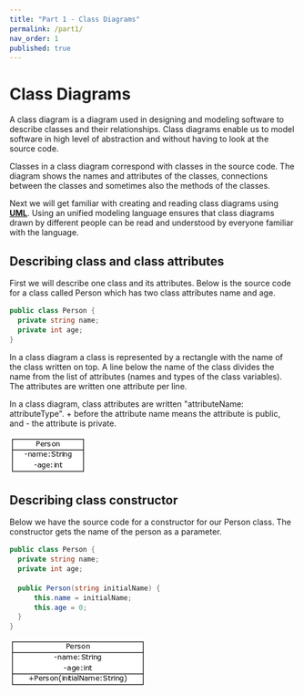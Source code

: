 ```yaml
---
title: "Part 1 - Class Diagrams"
permalink: /part1/
nav_order: 1
published: true
---
```


# Class Diagrams

A class diagram is a diagram used in designing and modeling software to describe classes and their relationships. Class diagrams enable us to model software in high level of abstraction and without having to look at the source code.

Classes in a class diagram correspond with classes in the source code. The diagram shows the names and attributes of the classes, connections between the classes and sometimes also the methods of the classes.

Next we will get familiar with creating and reading class diagrams using [**UML**](https://en.wikipedia.org/wiki/Unified_Modeling_Language). Using an unified modeling language ensures that class diagrams drawn by different people can be read and understood by everyone familiar with the language.

## Describing class and class attributes

First we will describe one class and its attributes. Below is the source code for a class called Person which has two class attributes name and age.

```cs
public class Person {
  private string name;
  private int age;
}
```

In a class diagram a class is represented by a rectangle with the name of the class written on top. A line below the name of the class divides the name from the list of attributes (names and types of the class variables). The attributes are written one attribute per line.

In a class diagram, class attributes are written "attributeName: attributeType". + before the attribute name means the attribute is public, and - the attribute is private.

![Person with name and age](https://github.com/centria/design-and-documentation/raw/master/assets/images/part1/classdiagram-person-name-age.png)

## Describing class constructor

Below we have the source code for a constructor for our Person class. The constructor gets the name of the person as a parameter.

```cs
public class Person {
  private string name;
  private int age;

  public Person(string initialName) {
      this.name = initialName;
      this.age = 0;
  }
}
```

![Person with name, age and constructor](https://github.com/centria/design-and-documentation/raw/master/assets/images/part1/classdiagram-person-name-age-constructor.png)

